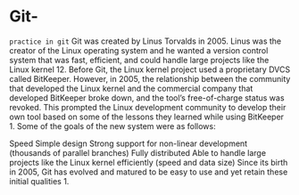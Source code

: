 # Git-
``practice in git``
Git was created by Linus Torvalds in 2005. Linus was the creator of the Linux operating system and he wanted a version control system that was fast, efficient, and could handle large projects like the Linux kernel 12. Before Git, the Linux kernel project used a proprietary DVCS called BitKeeper. However, in 2005, the relationship between the community that developed the Linux kernel and the commercial company that developed BitKeeper broke down, and the tool’s free-of-charge status was revoked. This prompted the Linux development community to develop their own tool based on some of the lessons they learned while using BitKeeper 1. Some of the goals of the new system were as follows:

Speed
Simple design
Strong support for non-linear development (thousands of parallel branches)
Fully distributed
Able to handle large projects like the Linux kernel efficiently (speed and data size)
Since its birth in 2005, Git has evolved and matured to be easy to use and yet retain these initial qualities 1.
